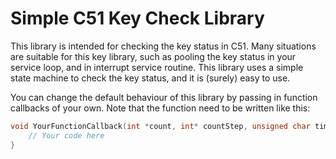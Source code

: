 # Simple C51 Key Check Library

This library is intended for checking the key status in C51. Many situations are suitable for this key library, such as pooling the key
status in your service loop, and in interrupt service routine. This library uses a simple state machine to check the key status, and
it is (surely) easy to use.

You can change the default behaviour of this library by passing in function callbacks of your own. Note that the function need to be written
like this:

```c
void YourFunctionCallback(int *count, int* countStep, unsigned char timer, unsigned int *TimerConfigure) reentrant{
    // Your code here
}
```
